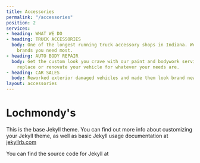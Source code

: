 ```yaml
---
title: Accessories
permalink: "/accessories"
position: 2
services:
- heading: WHAT WE DO
- heading: TRUCK ACCESSORIES
  body: One of the longest running truck accessory shops in Indiana. We carry the
    brands you need most.
- heading: AUTO BODY REPAIR
  body: Get the custom look you crave with our paint and bodywork services. Repair,
    replace or renovate your vehicle for whatever your needs are.
- heading: CAR SALES
  body: Reworked exterior damaged vehicles and made them look brand new.
layout: accessories
---
```


# Lochmondy's

This is the base Jekyll theme. You can find out more info about customizing your Jekyll theme, as well as basic Jekyll usage documentation at [jekyllrb.com](http://jekyllrb.com/)

You can find the source code for Jekyll at
